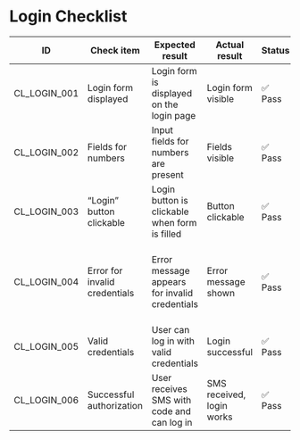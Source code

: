 # Login Checklist

| ID | Check item | Expected result | Actual result | Status | Comment / Bug ID |
| --- | --- | --- | --- | --- | --- |
| CL_LOGIN_001 | Login form displayed | Login form is displayed on the login page | Login form visible | ✅ Pass | |
| CL_LOGIN_002 | Fields for numbers | Input fields for numbers are present | Fields visible | ✅ Pass | |
| CL_LOGIN_003 | “Login” button clickable | Login button is clickable when form is filled | Button clickable | ✅ Pass | |
| CL_LOGIN_004 | Error for invalid credentials | Error message appears for invalid credentials | Error message shown | ✅ Pass | Enter your phone number in the format +380 |
| CL_LOGIN_005 | Valid credentials | User can log in with valid credentials | Login successful | ✅ Pass | |
| CL_LOGIN_006 | Successful authorization | User receives SMS with code and can log in | SMS received, login works | ✅ Pass | |
